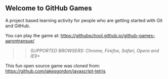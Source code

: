 ## Welcome to GitHub Games

A project based learning activity for people who are getting started with Git and GitHub.

You can play the game at: https://githubschool.github.io/github-games-aarontransue/

>> _*SUPPORTED BROWSERS*: Chrome, Firefox, Safari, Opera and IE9+_

This fun open source game was cloned from: https://github.com/jakesgordon/javascript-tetris
